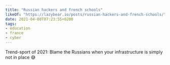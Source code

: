 ```yaml
---
title: "Russian hackers and french schools"
likeOf: "https://lazybear.io/posts/russian-hackers-and-french-schools/"
date: 2021-04-08T07:23:55+0200
tags:
- education
- france
- cyber
---
```

Trend-sport of 2021: Blame the Russians when your infrastructure is simply not in place 😅